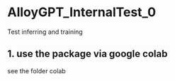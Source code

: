# AlloyGPT_InternalTest_0
Test inferring and training
## 1. use the package via google colab
see the folder colab